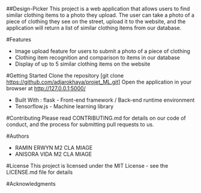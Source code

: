 ##Design-Picker
This project is a web application that allows users to find similar clothing items to a photo they upload. The user can take a photo of a piece of clothing they see on the street, upload it to the website, and the application will return a list of similar clothing items from our database.

#Features

- Image upload feature for users to submit a photo of a piece of clothing 
- Clothing item recognition and comparison to items in our database
- Display of up to 5 similar clothing items on the website

#Getting Started
Clone the repository 
[git clone https://github.com/adjarokhaya/projet_ML.git]
Open the application in your browser at http://127.0.0.1:5000/

- Built With : flask - Front-end framework /  Back-end runtime environment
- Tensorflow.js - Machine learning library

#Contributing
Please read CONTRIBUTING.md for details on our code of conduct, and the process for submitting pull requests to us.

#Authors
- RAMIN ERWYN M2 CLA MIAGE
- ANISORA VIDA M2 CLA MIAGE

#License
This project is licensed under the MIT License - see the LICENSE.md file for details

#Acknowledgments
